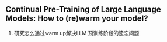 ## Continual Pre-Training of Large Language Models: How to (re)warm your model?
1. 研究怎么通过warm up解决LLM 预训练阶段的遗忘问题
